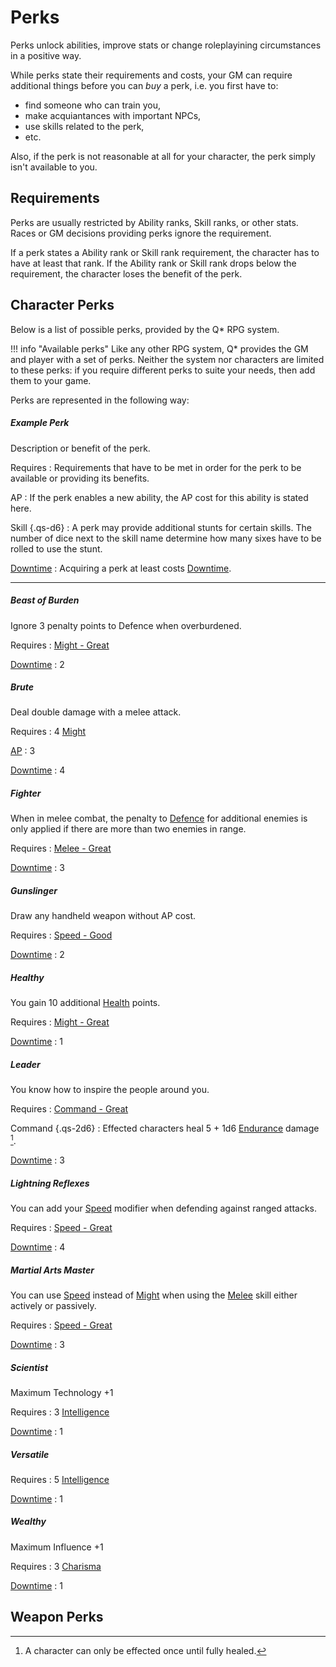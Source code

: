 # Perks

Perks unlock abilities, improve stats or change roleplayining circumstances in a
positive way.

While perks state their requirements and costs, your GM can require additional
things before you can *buy* a perk, i.e. you first have to:

* find someone who can train you,
* make acquiantances with important NPCs,
* use skills related to the perk,
* etc.

Also, if the perk is not reasonable at all for your character, the perk simply
isn't available to you.

## Requirements

Perks are usually restricted by Ability ranks, Skill ranks, or other stats.
Races or GM decisions providing perks ignore the requirement.

If a perk states a Ability rank or Skill rank requirement, the character has to
have at least that rank. If the Ability rank or Skill rank drops below the
requirement, the character loses the benefit of the perk.

## Character Perks

<div class="col-layout-start"></div>

Below is a list of possible perks, provided by the Q* RPG system.

!!! info "Available perks"
    Like any other  RPG system, Q* provides the GM and player with a set of
    perks. Neither the system nor characters are limited to these perks: if
    you require different perks to suite your needs, then add them to your
    game.

<div class="col-layout-end"></div>
<div class="col-layout-start qs-list"></div>

Perks are represented in the following way:

##### Example Perk

Description or benefit of the perk.

Requires
:   Requirements that have to be met in order for the perk to be available or
providing its benefits.

AP
:   If the perk enables a new ability, the AP cost for this ability is stated
here.

Skill {.qs-d6}
:   A perk may provide additional stunts for certain skills. The number of dice
next to the skill name determine how many sixes have to be rolled to use the
stunt.

[Downtime](/character#downtime)
:   Acquiring a perk at least costs [Downtime](/character#downtime).

<div class="col-layout-end clearfix"></div>

---

<div class="col-layout-start qs-list"></div>

<!-- A-N -->

##### Beast of Burden

Ignore 3 penalty points to Defence when overburdened.

Requires
:   [Might - Great](/character#might)

[Downtime](/character#downtime)
:   2

##### Brute

Deal double damage with a melee attack.

Requires
:   4 [Might](#might)

[AP](/crisis#actions)
:   3

[Downtime](/character#downtime)
:   4

##### Fighter

When in melee combat, the penalty to [Defence](/crisis#melee-combat) for
additional enemies is only applied if there are more than two enemies in range.

Requires
:   [Melee - Great](/character/skills#melee)

[Downtime](/character#downtime)
:   3

##### Gunslinger

Draw any handheld weapon without AP cost.

Requires
:   [Speed - Good](/character#speed)

[Downtime](/character#downtime)
:   2

##### Healthy

You gain 10 additional [Health](/character/#health) points.

Requires
:   [Might - Great](/character#might)

[Downtime](/character#downtime)
:   1

##### Leader

You know how to inspire the people around you.

Requires
:   [Command - Great](/character/skills/#command)

Command {.qs-2d6}
:   Effected characters heal 5 + 1d6 [Endurance](/#endurance) damage [^Leader].

[Downtime](/character#downtime)
:   3

[^Leader]:
    A character can only be effected once until fully healed.

##### Lightning Reflexes

You can add your [Speed](/character#speed) modifier when defending against
ranged attacks.

Requires
:   [Speed - Great](/character#speed)

[Downtime](/character#downtime)
:   4

##### Martial Arts Master

You can use [Speed](/character#speed) instead of [Might](/character#might) when
using the [Melee](/character/skills#melee) skill either actively or passively.

Requires
:   [Speed - Great](/character#speed)

[Downtime](/character#downtime)
:   3

<div class="col-layout-end"></div>
<div class="col-layout-start qs-list"></div>

<!-- O-Z -->

##### Scientist

Maximum Technology +1

Requires
:   3 [Intelligence](#intelligence)

[Downtime](/character#downtime)
:   1

##### Versatile


Requires
:   5 [Intelligence](#intelligence)

[Downtime](/character#downtime)
:   1

##### Wealthy

Maximum Influence +1

Requires
:   3 [Charisma](#charisma)

[Downtime](/character#downtime)
:   1

<div class="col-layout-end clearfix"></div>

## Weapon Perks
